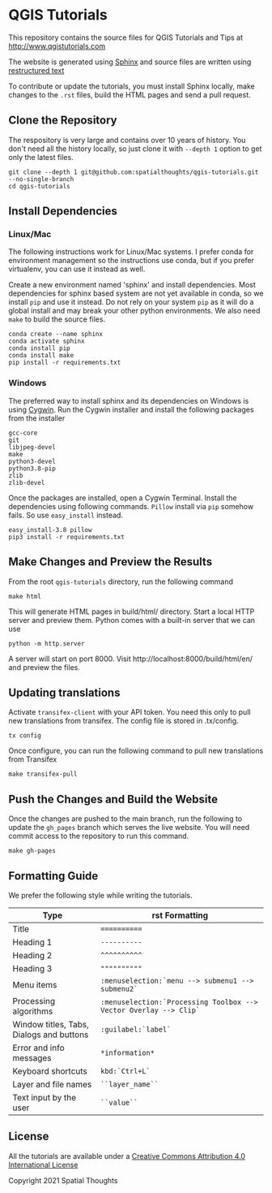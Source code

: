 # QGIS Tutorials

This repository contains the source files for QGIS Tutorials and Tips at http://www.qgistutorials.com

The website is generated using [Sphinx](http://sphinx-doc.org) and source files are written using [restructured text](http://docutils.sourceforge.net/rst.html)

To contribute or update the tutorials, you must install Sphinx locally, make changes to the `.rst` files, build the HTML pages and send a pull request.


## Clone the Repository

The respository is very large and contains over 10 years of history. You don't need all the history locally, so just clone it with `--depth 1` option to get only the latest files.

    git clone --depth 1 git@github.com:spatialthoughts/qgis-tutorials.git --no-single-branch 
    cd qgis-tutorials
    
    
## Install Dependencies

### Linux/Mac


The following instructions work for Linux/Mac systems. I prefer conda for environment management so the instructions use conda, but if you prefer virtualenv, you can use it instead as well.

Create a new environment named 'sphinx' and install dependencies. Most dependencies for sphinx based system are not yet available in conda, so we install `pip` and use it instead. Do not rely on your system `pip` as it will do a global install and may break your other python environments. We also need `make` to build the source files.

```
conda create --name sphinx
conda activate sphinx
conda install pip
conda install make
pip install -r requirements.txt
```

### Windows

The preferred way to install sphinx and its dependencies on Windows is using [Cygwin](https://cygwin.com/). Run the Cygwin installer and install the following packages from the installer

```
gcc-core
git
libjpeg-devel
make
python3-devel
python3.8-pip
zlib
zlib-devel
```

Once the packages are installed, open a Cygwin Terminal. Install the dependencies using following commands. `Pillow` install via `pip` somehow fails. So use `easy_install` instead.

```
easy_install-3.8 pillow
pip3 install -r requirements.txt
```

## Make Changes and Preview the Results

From the root `qgis-tutorials` directory, run the following command

    make html

This will generate HTML pages in build/html/ directory. Start a local HTTP server and preview them. Python comes with a built-in server that we can use

    python -m http.server

A server will start on port 8000. Visit http://localhost:8000/build/html/en/ and preview the files.

## Updating translations

Activate `transifex-client` with your API token. You need this only to pull new translations from transifex.
The config file is stored in .tx/config. 

    tx config

Once configure, you can run the following command to pull new translations from Transifex

    make transifex-pull
    
## Push the Changes and Build the Website

Once the changes are pushed to the main branch, run the following to update the `gh_pages` branch which serves the live website. You will need commit access to the repository to run this command.

    make gh-pages

## Formatting Guide

We prefer the following style while writing the tutorials.

| Type                                       |  rst Formatting  |
| ------------------------------------------ | ---------------  |
| Title                                      | ```==========``` |
| Heading 1                                  | ```----------``` |
| Heading 2                                  | ```^^^^^^^^^^``` |
| Heading 3                                  | ```""""""""""``` |
| Menu items                                 | ``` :menuselection:`menu --> submenu1 --> submenu2` ``` |
| Processing algorithms                      | ``` :menuselection:`Processing Toolbox --> Vector Overlay --> Clip` ``` |
| Window titles, Tabs, Dialogs and buttons   | ``` :guilabel:`label` ``` |
| Error and info messages                    | ``` *information* ``` |
| Keyboard shortcuts                         | ``` kbd:`Ctrl+L` ``` |
| Layer and file names                       | ``` ``layer_name`` ``` |
| Text input by the user                     | ``` ``value`` ```| 


License
-------

All the tutorials are available under a [Creative Commons Attribution 4.0 International License](http://creativecommons.org/licenses/by/4.0/deed.en_US)

Copyright 2021 Spatial Thoughts

